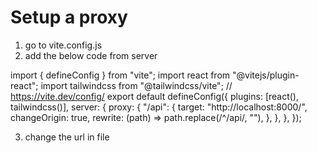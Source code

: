 # Setup a proxy

1. go to vite.config.js
2. add the below code from server

import { defineConfig } from "vite";
import react from "@vitejs/plugin-react";
import tailwindcss from "@tailwindcss/vite";
// https://vite.dev/config/
export default defineConfig({
plugins: [react(), tailwindcss()],
server: {
proxy: {
"/api": {
target: "http://localhost:8000/",
changeOrigin: true,
rewrite: (path) => path.replace(/^\/api/, ""),
},
},
},
});

3. change the url in file
